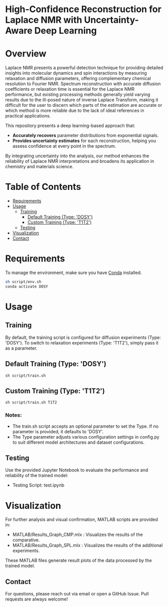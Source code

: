 # High-Confidence Reconstruction for Laplace NMR with Uncertainty-Aware Deep Learning

# Overview
Laplace NMR presents a powerful detection technique for providing detailed insights into molecular dynamics and spin interactions by measuring relaxation and diffusion parameters, offering complementary chemical resolution to Fourier NMR. Spectrum reconstruction with accurate diffusion coefficients or relaxation time is essential for the Laplace NMR performance, but existing processing methods generally yield varying results due to the ill-posed nature of inverse Laplace Transform, making it difficult for the user to discern which parts of the estimation are accurate or which method is more reliable due to the lack of ideal references in practical applications.

This repository presents a deep learning-based approach that:
- **Accurately recovers** parameter distributions from exponential signals.
- **Provides uncertainty estimates** for each reconstruction, helping you assess confidence at every point in the spectrum.

By integrating uncertainty into the analysis, our method enhances the reliability of Laplace NMR interpretations and broadens its application in chemistry and materials science.

# Table of Contents
- [Requirements](#requirements)  
- [Usage](#usage)  
  - [Training](#training)  
    - [Default Training (Type: 'DOSY')](#default-training-type-dosy)  
    - [Custom Training (Type: 'T1T2')](#custom-training-type-t1t2)  
  - [Testing](#testing)  
- [Visualization](#visualization)  
- [Contact](#contact)

# Requirements
To manage the environment, make sure you have [Conda](https://docs.conda.io/en/latest/) installed.

```bash
sh script/env.sh
conda activate DOSY
```
# Usage
## Training
By default, the training script is configured for diffusion experiments (Type: 'DOSY').
To switch to relaxation experiments (Type: 'T1T2'), simply pass it as a parameter.
## Default Training (Type: 'DOSY')
```shell
sh script/train.sh
```
## Custom Training (Type: 'T1T2')
```shell
sh script/train.sh T1T2
```
### Notes:
- The train.sh script accepts an optional parameter to set the Type. If no parameter is provided, it defaults to 'DOSY'.
- The Type parameter adjusts various configuration settings in config.py to suit different model architectures and dataset configurations.

## Testing
Use the provided Jupyter Notebook to evaluate the performance and reliability of the trained model:
- Testing Script: test.ipynb

# Visualization
For further analysis and visual confirmation, MATLAB scripts are provided in:
- MATLAB/Results_Graph_CMP.mlx : Visualizes the results of the comparative.
- MATLAB/Results_Graph_SPL.mlx : Visualizes the results of the additional experiments.

These MATLAB files generate result plots of the data processed by the trained model.

## Contact
For questions, please reach out via email or open a GitHub Issue. Pull requests are always welcome!

